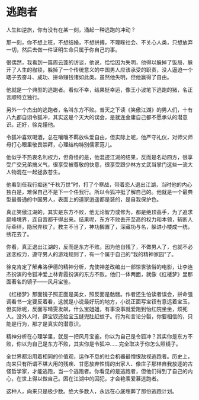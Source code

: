 # 逃跑者

人生如逆旅，你有没有在某一刻，涌起一种逃跑的冲动？

那一刻，你不想上班，不想结婚，不想拼搏，不理睬社会、不关心人类，只想放弃一切，然后去做一件证明生命只属于你自己的事。

很偶然，我看到一篇周云蓬的访谈，他说，恰恰因为失明，他得以躲掉了饭局，躲开了人生的枷锁，躲掉了一个传统意义的中国男人应该承受的职责，没人逼迫一个瞎子去奋斗、成功、拼命赚钱诸如此类。虽然他失明，但他赢得了自由。

他就是一个典型的逃跑者。看似不幸，结果挺幸运，像王小波笔下逃跑的猪，名正言顺特立独行。

另外一个杰出的逃跑者，名叫东方不败。普天之下读《笑傲江湖》的男人们，十有八九都自诩令狐冲，其实这是个天大的误会，是就连金庸自己都不愿承认的潜意识。还好，徐克懂他。

令狐冲喜欢喝酒，总在嚷嚷不羁放纵爱自由，但实际上呢，他严守礼仪，对师父师母打心眼里敬畏崇拜，心理结构特别儒家范儿。

他似乎不热衷名利权力，但奇怪的是，他混迹江湖的结果，反而是名动四方，很享受广交兄弟搞义气，很享受被尊敬的快意，很享受跟少林方丈武当掌门这些一流大人物混在一起拯救苍生。

他看到任我行痴迷“千秋万世”时，打了个寒战，带着恋人退出江湖，当时他的内心独白是，难保自己不是下一个任我行。所以令狐冲挺了解自己的。他就是一个最典型最普通的中国男人，表面上的道家逍遥都是装的，是自我保护色。

真正笑傲江湖的，其实是东方不败，他无论智力或修为，都是绝顶高手，为了追求巅峰境界，连自宫都干得出来。结果呢，东方不败丢开至高的权力和本领，斩断人际牵绊，隐居弃权了。教主不当了，神功搁置了，深藏功与名，躲进小楼成一统，绣花去了。

你看，真正退出江湖的，反而是东方不败。因为他自残了，不做男人了，也就不必迷恋权力，遵守男人的游戏规则了，有一个属于自己的“我的精神家园”了。

徐克肯定了解弗洛伊德的精神分析，鬼使神差改编出一部惊世骇俗的电影，让李连杰扮演的令狐冲爱上林青霞扮演的东方不败。他们一体两面，就像《红楼梦》里那面著名的镜子——风月宝鉴。

《红楼梦》那面镜子照正面是美女，照反面是骷髅。作者还生怕读者误会，拼命强调看书一定要反着看，这就是小说最好玩的地方，小说正面写宝钗有意远着宝玉，但实际呢，反面写晴雯发飙，什么宝姐姐，有事没事就爱跑到怡红院坐坐，烦死人。没外人时，薛宝钗还给宝玉缝兜肚赶蚊子。行为和言论分裂，你要相信的，只能是行为，那才是真实的潜意识。

精神分析在心理学里，就是一把风月宝鉴。你以为自己是令狐冲？其实你是东方不败，你以为自己是东方不败，其实你是令狐冲……完全取决于你怎么照镜子。

全世界都沿用着相同的价值观，运作不息的社会机器最憎恨敌视逃跑者。历史上，向来只有所谓不堪大用的残疾、甘愿放弃性情的出家人、像庄子那样自我放逐的古怪哲学家，才能逃跑，当一个逃跑者。你看见的是逃跑者，但他们得到了自己的内心，在世上得以做自己。困在江湖中的囚犯，才会艳羡爱慕逃跑者。

这种人，向来只是极少数。绝大多数人，永远在心底埋葬了那份逃跑计划。